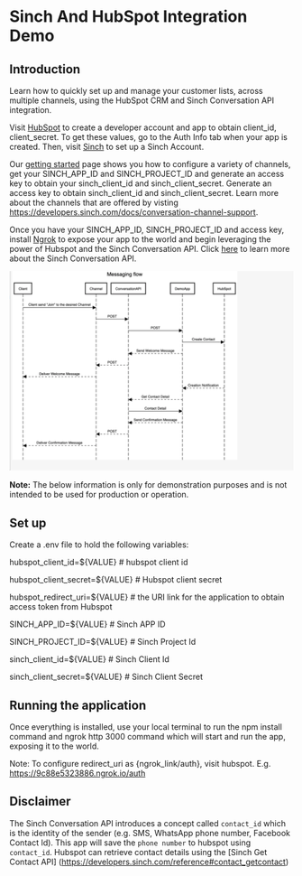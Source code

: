 # Sinch And HubSpot Integration Demo 

## Introduction
Learn how to quickly set up and manage your customer lists, across multiple channels, using the HubSpot CRM and Sinch Conversation API integration.

Visit [HubSpot](https://developers.hubspot.com/) to create a developer account and app to obtain client_id, client_secret. To get these values, go to the Auth Info tab when your app is created. Then, visit [Sinch](https://www.sinch.com/sign-up/) to set up a Sinch Account. 

Our [getting started](https://developers.sinch.com/docs/conversation_quick_guide) page shows you how to configure a variety of channels, get your SINCH_APP_ID and SINCH_PROJECT_ID and generate an access key to obtain your sinch_client_id and sinch_client_secret. Generate an access key to obtain sinch_client_id and sinch_client_secret. Learn more about the channels that are offered by visting https://developers.sinch.com/docs/conversation-channel-support. 

Once you have your SINCH_APP_ID, SINCH_PROJECT_ID and access key, install [Ngrok](https://ngrok.com/) to expose your app to the world and begin leveraging the power of Hubspot and the Sinch Conversation API. Click [here](https://developers.sinch.com/docs/conversation) to learn more about the Sinch Conversation API.

![Message flow](images/message_flow.png)

**Note:** The below information is only for demonstration purposes and is not intended to be used for production or operation.

## Set up

Create a .env file to hold the following variables:

hubspot_client_id=${VALUE} # hubspot client id 

hubspot_client_secret=${VALUE} # Hubspot client secret

hubspot_redirect_uri=${VALUE} # the URI link for the application to obtain access token from Hubspot

SINCH_APP_ID=${VALUE} # Sinch APP ID

SINCH_PROJECT_ID=${VALUE} # Sinch Project Id

sinch_client_id=${VALUE} # Sinch Client Id

sinch_client_secret=${VALUE} # Sinch Client Secret

## Running the application 

Once everything is installed, use your local terminal to run the npm install command and ngrok http 3000 command which will start and run the app, exposing it to the world. 

Note: To configure redirect_uri as {ngrok_link/auth}, visit hubspot. E.g. https://9c88e5323886.ngrok.io/auth


## Disclaimer 

The Sinch Conversation API introduces a concept called `contact_id` which is the identity of the sender (e.g. SMS, WhatsApp phone number, Facebook Contact Id). This app will save the `phone number` to hubspot using `contact_id`. Hubspot can retrieve contact details using the [Sinch Get Contact API] (https://developers.sinch.com/reference#contact_getcontact)
